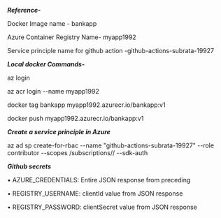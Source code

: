 ***Reference-***

Docker Image name - bankapp

Azure Container Registry Name- myapp1992

Service principle name for github action -github-actions-subrata-19927

***Local docker Commands-***

az login

az acr login --name myapp1992

docker tag bankapp myapp1992.azurecr.io/bankapp:v1

docker push myapp1992.azurecr.io/bankapp:v1

***Create a service principle in Azure***

az ad sp create-for-rbac --name "github-actions-subrata-19927" --role contributor --scopes /subscriptions/<subscription key>/<resource group> --sdk-auth

***Github secrets***

•	 AZURE_CREDENTIALS: Entire JSON response from preceding

•	 REGISTRY_USERNAME: clientId value from JSON response

•	 REGISTRY_PASSWORD: clientSecret value from JSON response
